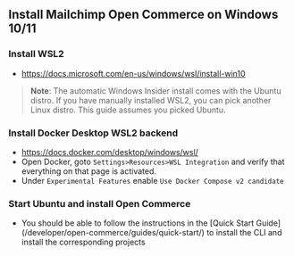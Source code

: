 ## Install Mailchimp Open Commerce on Windows 10/11

### Install WSL2
  - https://docs.microsoft.com/en-us/windows/wsl/install-win10
  

> **Note**: The automatic Windows Insider install comes with the Ubuntu distro. If you have manually installed WSL2, you can pick another Linux distro. This guide assumes you picked Ubuntu.

### Install Docker Desktop WSL2 backend
  - https://docs.docker.com/desktop/windows/wsl/
  - Open Docker, goto `Settings>Resources>WSL Integration` and verify that everything on that page is activated.
  - Under `Experimental Features` enable `Use Docker Compose v2 candidate`

### Start Ubuntu and install Open Commerce
  - You should be able to follow the instructions in the [Quick Start Guide]
    (/developer/open-commerce/guides/quick-start/) to install the CLI and install the corresponding projects



